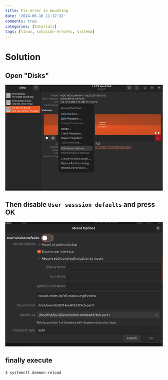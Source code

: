 ```yaml
---
title: Fix error in mounting
date: '2024-06-16 11:17:32'
comments: true
categories: [Tutorials]
tags: [linux, solución-errores, sistema]
---
```

 
# Solution

## Open "Disks"
 ![image01](/assets/img/posts/image01.png)
 

## Then disable `User sesssion defaults` and press OK
![image01](/assets/img/posts/image02.png)
 
 

## finally execute
```bash
$ systemctl daemon-reload
```
 

